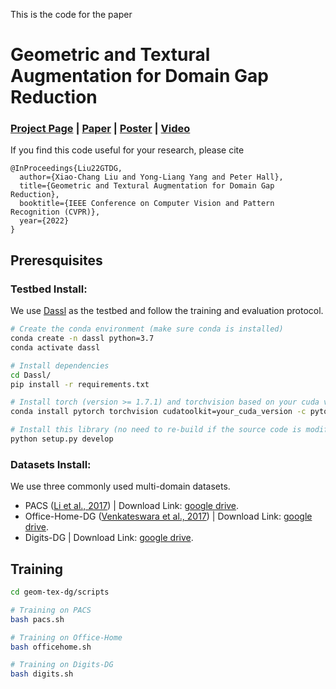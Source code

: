 This is the code for the paper

# Geometric and Textural Augmentation for Domain Gap Reduction

### [Project Page](https://github.com/xch-liu/geom-tex-dg) | [Paper](https://openaccess.thecvf.com/content/CVPR2022/papers/Liu_Geometric_and_Textural_Augmentation_for_Domain_Gap_Reduction_CVPR_2022_paper.pdf) | [Poster](https://github.com/xch-liu/geom-tex-dg) | [Video](https://github.com/xch-liu/geom-tex-dg)


If you find this code useful for your research, please cite
```
@InProceedings{Liu22GTDG, 
  author={Xiao-Chang Liu and Yong-Liang Yang and Peter Hall},
  title={Geometric and Textural Augmentation for Domain Gap Reduction},
  booktitle={IEEE Conference on Computer Vision and Pattern Recognition (CVPR)},
  year={2022}
}
```

## Preresquisites

### Testbed Install: 
We use [Dassl](https://github.com/KaiyangZhou/Dassl.pytorch) as the testbed and follow the training and evaluation protocol.

```bash
# Create the conda environment (make sure conda is installed)
conda create -n dassl python=3.7
conda activate dassl

# Install dependencies
cd Dassl/
pip install -r requirements.txt

# Install torch (version >= 1.7.1) and torchvision based on your cuda version 
conda install pytorch torchvision cudatoolkit=your_cuda_version -c pytorch

# Install this library (no need to re-build if the source code is modified)
python setup.py develop
```

### Datasets Install:
We use three commonly used multi-domain datasets.

* PACS ([Li et al., 2017](https://arxiv.org/abs/1710.03077)) | Download Link: [google drive](https://drive.google.com/open?id=1m4X4fROCCXMO0lRLrr6Zz9Vb3974NWhE).
* Office-Home-DG ([Venkateswara et al., 2017](https://arxiv.org/abs/1706.07522)) | Download Link: [google drive](https://drive.google.com/open?id=1gkbf_KaxoBws-GWT3XIPZ7BnkqbAxIFa).
* Digits-DG | Download Link: [google drive](https://drive.google.com/open?id=15V7EsHfCcfbKgsDmzQKj_DfXt_XYp_P7).


## Training

```bash
cd geom-tex-dg/scripts

# Training on PACS
bash pacs.sh

# Training on Office-Home
bash officehome.sh

# Training on Digits-DG
bash digits.sh
```

